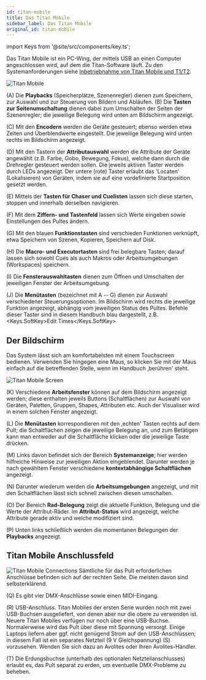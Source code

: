 ```yaml
---
id: titan-mobile
title: Das Titan Mobile
sidebar_label: Das Titan Mobile
original_id: titan-mobile
---
```


import Keys from '@site/src/components/key.ts';

Das Titan Mobile ist ein PC-Wing, der mittels USB an einen Computer
angeschlossen wird, auf dem die Titan-Software läuft. Zu den 
Systemanforderungen siehe [Inbetriebnahme von Titan Mobile und T1/T2](../titan-basics.md#inbetriebnahme-von-titan-mobile-und-t1t2).

![Titan Mobile](/docs/images/Titan-Mobile.png)

\(A\) Die **Playbacks** (Speicherplätze, Szenenregler) dienen zum Speichern,
zur Auswahl und zur Steuerung von Bildern und Abläufen. \(B\) Die **Tasten 
zur Seitenumschaltung** dienen dabei zum Umschalten der Seiten der Szenenregler;
die jeweilige Belegung wird unten am Bildschirm angezeigt.

\(C\) Mit den **Encodern** werden die Geräte gesteuert; ebenso
werden etwa Zeiten und Überblendwerte eingestellt. Die jeweilige
Belegung wird unten rechts im Bildschirm angezeigt.

\(D\) Mit den Tastern der **Attributauswahl** werden die Attribute der Geräte
angewählt (z.B. Farbe, Gobo, Bewegung, Fokus), welche dann durch die
Drehregler gesteuert werden sollen. Die jeweils aktiven Taster werden
durch LEDs angezeigt. Der untere (rote) Taster erlaubt das 'Locaten'
(Lokalisieren) von Geräten, indem sie auf eine vordefinierte
Startposition gesetzt werden.

\(E\) Mittels der **Tasten für Chaser und Cuelisten** lassen sich diese
starten, stoppen und innerhalb derselben navigieren.

\(F\) Mit dem **Ziffern- und Tastenfeld** lassen sich Werte eingeben sowie
Einstellungen des Pultes ändern.

\(G\) Mit den blauen **Funktionstasten** sind verschieden Funktionen
verknüpft, etwa Speichern von Szenen, Kopieren, Speichern auf Disk.

\(H\) Die **Macro- und Executortasten** sind frei belegbare Tasten; darauf lassen
sich sowohl Cues als auch Makros oder Arbeitsumgebungen (Workspaces)
speichern.

\(I\) Die **Fensterauswahltasten** dienen zum Öffnen und Umschalten der
jeweiligen Fenster der Arbeitsumgebung.

\(J\) Die **Menütasten** (bezeichnet mit A -- G) dienen zur Auswahl
verschiedener Steuerungsoptionen. Im Bildschirm wird rechts die jeweilige
Funktion angezeigt, abhängig vom jeweiligen Status
des Pultes. Befehle dieser Taster sind in diesem Handbuch blau dargestellt,
z.B. <Keys.SoftKey>Edit Times</Keys.SoftKey>

## Der Bildschirm

Das System lässt sich am komfortabelsten
mit einem Touchscreen bedienen. Verwenden Sie hingegen eine Maus, so
klicken Sie mit der Maus einfach auf die betreffenden Stelle, wenn im
Handbuch ‚berühren' steht.

![Titan Mobile Screen](/docs/images/Titan-Mobile-Screen.png)

\(K\) Verschiedene **Arbeitsfenster** können auf dem Bildschirm angezeigt
werden; diese enthalten jeweils Buttons (Schaltflächen) zur Auswahl von
Geräten, Paletten, Gruppen, Shapes, Attributen etc. Auch der Visualiser
wird in einem solchen Fenster angezeigt.

\(L\) Die **Menütasten** korrespondieren mit den ‚echten' Tasten rechts auf
dem Pult; die Schaltflächen zeigen die jeweilige Belegung an, und zum
Betätigen kann man entweder auf die Schaltfläche klicken oder die
jeweilige Taste drücken.

\(M\) Links davon befindet sich der Bereich **Systemanzeige**; hier werden
hilfreiche Hinweise zur jeweiligen Aktion eingeblendet. Darunter werden
je nach gewähltem Fenster verschiedene **kontextabhängige Schaltflächen**
angezeigt.

\(N\) Darunter wiederum werden die **Arbeitsumgebungen** angezeigt, und mit den
Schaltflächen lässt sich schnell zwischen diesen umschalten.

\(O\) Der Bereich **Rad-Belegung** zeigt die aktuelle Funktion, Belegung und
die Werte der Attribut-Räder. Im **Attribut-Status** wird angezeigt,
welche Attribute gerade aktiv und welche modifiziert sind.

\(P\) Unten links schließlich werden die momentanen Belegungen der
**Playbacks** angezeigt.

## Titan Mobile Anschlussfeld

![Titan Mobile Connections](/docs/images/Titan-Mobile-Connections.png)
Sämtliche für das Pult erforderlichen Anschlüsse befinden sich auf der
rechten Seite. Die meisten davon sind selbsterklärend. 

\(Q\) Es gibt vier DMX-Anschlüsse sowie einen MIDI-Eingang.

\(R\) USB-Anschluss. Titan Mobiles der ersten Serie wurden noch mit 
zwei USB-Buchsen ausgeliefert, von denen aber nur die obere zu verwenden 
ist. Neuere Titan Mobiles verfügen nur noch über eine USB-Buchse. 
Normalerweise wird das Pult über diese mit Spannung versorgt. Einige 
Laptops liefern aber ggf. nicht genügend Strom auf den USB-Anschlüssen; 
in diesem Fall ist ein separates Netzteil (9 V Gleichspannung) \(S\) vorzusehen. Wenden Sie sich dazu an Avolites oder Ihren Avolites-Händler.

\(T\) Die Erdungsbuchse (unterhalb des optionalen Netzteilanschlusses)
erlaubt es, das Pult separat zu erden, um eventuelle DMX-Probleme zu
beheben.
